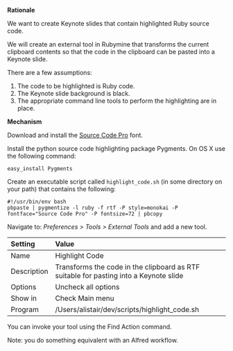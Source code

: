**Rationale**

We want to create Keynote slides that contain highlighted Ruby source code.

We will create an external tool in Rubymine that transforms the current clipboard contents so that the
code in the clipboard can be pasted into a Keynote slide.

There are a few assumptions:

1. The code to be highlighted is Ruby code.
1. The Keynote slide background is black.
1. The appropriate command line tools to perform the highlighting are in place. 
 
**Mechanism**

Download and install the [Source Code Pro](https://github.com/adobe-fonts/source-code-pro) font.

Install the python source code highlighting package Pygments. On OS X use the following command:

````
easy_install Pygments
````

Create an executable script called ```highlight_code.sh``` (in some directory on your path) that contains the following:

````
#!/usr/bin/env bash
pbpaste | pygmentize -l ruby -f rtf -P style=monokai -P fontface="Source Code Pro" -P fontsize=72 | pbcopy
````

Navigate to: _Preferences > Tools > External Tools_ and add a new tool.

Setting     | Value
:------     | :----
Name        | Highlight Code
Description | Transforms the code in the clipboard as RTF suitable for pasting into a Keynote slide
Options     | Uncheck all options
Show in     | Check Main menu
Program     | /Users/alistair/dev/scripts/highlight_code.sh

You can invoke your tool using the Find Action command.

Note: you do something equivalent with an Alfred workflow.
